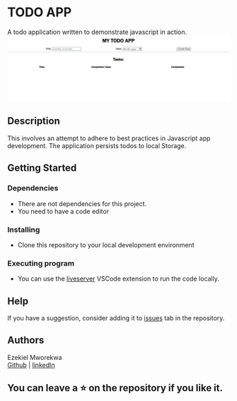 # TODO APP

A todo application written to demonstrate javascript in action.
![todo-app-gif](./todo-demo.gif)

## Description

This involves an attempt to adhere to best practices in Javascript app development. The application persists todos to local Storage.

## Getting Started

### Dependencies

* There are not dependencies for this project. 
* You need to have a code editor

### Installing
* Clone this repository to your local development environment

### Executing program
* You can use the [liveserver](https://marketplace.visualstudio.com/items?itemName=ritwickdey.LiveServer) VSCode extension to run the code locally.


## Help
If you have a suggestion, consider adding it to [issues](https://github.com/vanheaven-ui/todo-app-erdhas/issues) tab in the repository.

## Authors

Ezekiel Mworekwa  
[Github](https://github.com/vanheaven-ui) |
[linkedIn](https://linkedin.com/vanheaven)

## You can leave a ⭐ on the repository if you like it.